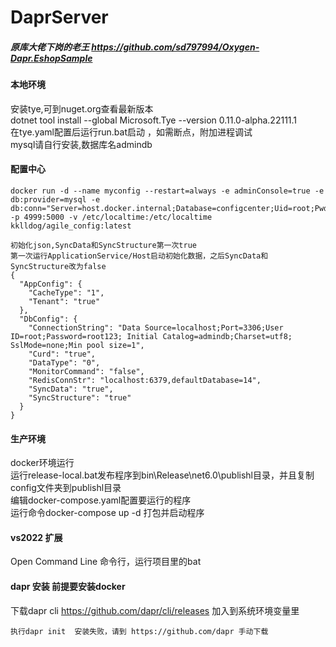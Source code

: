 # DaprServer

##### 原库大佬下岗的老王  https://github.com/sd797994/Oxygen-Dapr.EshopSample 

####  本地环境
安装tye,可到nuget.org查看最新版本 <br/>
dotnet tool install --global Microsoft.Tye --version 0.11.0-alpha.22111.1<br/>
在tye.yaml配置后运行run.bat启动 ，如需断点，附加进程调试 <br/>
mysql请自行安装,数据库名admindb

#### 配置中心
```
docker run -d --name myconfig --restart=always -e adminConsole=true -e db:provider=mysql -e db:conn="Server=host.docker.internal;Database=configcenter;Uid=root;Pwd=root123;Port=3306;charset=utf8" -p 4999:5000 -v /etc/localtime:/etc/localtime kklldog/agile_config:latest

初始化json,SyncData和SyncStructure第一次true
第一次运行ApplicationService/Host启动初始化数据，之后SyncData和SyncStructure改为false
{
  "AppConfig": {
    "CacheType": "1",
    "Tenant": "true"
  },
  "DbConfig": {
    "ConnectionString": "Data Source=localhost;Port=3306;User ID=root;Password=root123; Initial Catalog=admindb;Charset=utf8; SslMode=none;Min pool size=1",
    "Curd": "true",
    "DataType": "0",
    "MonitorCommand": "false",
    "RedisConnStr": "localhost:6379,defaultDatabase=14",
    "SyncData": "true",
    "SyncStructure": "true"
  }
}
```



#### 生产环境
docker环境运行<br/>
运行release-local.bat发布程序到bin\Release\net6.0\publishl目录，并且复制config文件夹到publishl目录<br/>
编辑docker-compose.yaml配置要运行的程序<br/>
运行命令docker-compose  up -d  打包并启动程序

#### vs2022 扩展
Open Command Line 命令行，运行项目里的bat

#### dapr 安装   前提要安装docker

下载dapr cli https://github.com/dapr/cli/releases
加入到系统环境变量里

```
执行dapr init  安装失败，请到 https://github.com/dapr 手动下载
```

